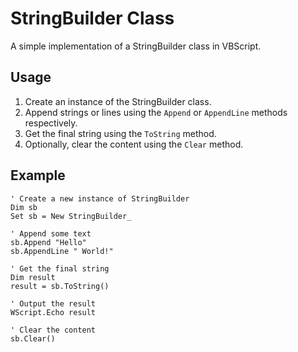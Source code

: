 # StringBuilder Class

A simple implementation of a StringBuilder class in VBScript.

## Usage

1. Create an instance of the StringBuilder class.
2. Append strings or lines using the `Append` or `AppendLine` methods respectively.
3. Get the final string using the `ToString` method.
4. Optionally, clear the content using the `Clear` method.

## Example

```vbscript
' Create a new instance of StringBuilder
Dim sb
Set sb = New StringBuilder_

' Append some text
sb.Append "Hello"
sb.AppendLine " World!"

' Get the final string
Dim result
result = sb.ToString()

' Output the result
WScript.Echo result

' Clear the content
sb.Clear()
